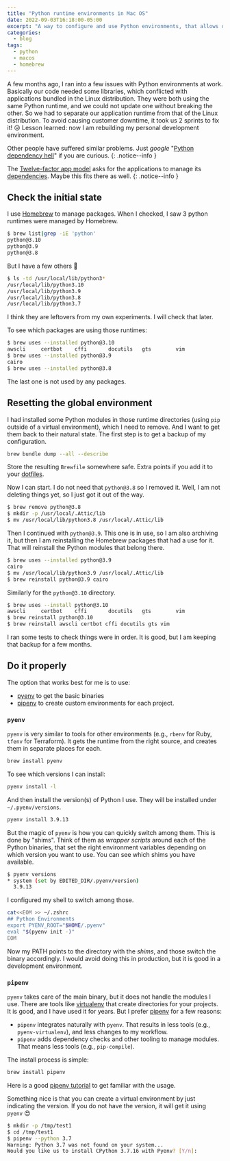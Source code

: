 ```yaml
---
title: "Python runtime environments in Mac OS"
date: 2022-09-03T16:18:00-05:00
excerpt: "A way to configure and use Python environments, that allows quick experimentation without causing long term pain with among components."
categories:
  - blog
tags:
  - python
  - macos
  - homebrew
---
```


A few months ago, I ran into a few issues with Python environments at work.
Basically our code needed some libraries, which conflicted with applications bundled in the Linux distribution.
They were both using the same Python runtime, and we could not update one without breaking the other.
So we had to separate our application runtime from that of the Linux distribution.
To avoid causing customer downtime, it took us 2 sprints to fix it! :cry:
Lesson learned: now I am rebuilding my personal development environment.

Other people have suffered similar problems.
Just _google_ "[Python dependency hell](https://www.google.com/search?q=python+dependency+hell)" if you are curious.
{: .notice--info }

The [Twelve-factor app model](https://12factor.net/) asks for the applications to manage its [dependencies](https://12factor.net/dependencies).
Maybe this fits there as well.
{: .notice--info }

## Check the initial state

I use [Homebrew](https://brew.sh/) to manage packages.
When I checked, I saw 3 python runtimes were managed by Homebrew.
```sh
$ brew list|grep -iE 'python'
python@3.10
python@3.9
python@3.8
```

But I have a few others :thinking:
```sh
$ ls -td /usr/local/lib/python3*
/usr/local/lib/python3.10
/usr/local/lib/python3.9
/usr/local/lib/python3.8
/usr/local/lib/python3.7
```
I think they are leftovers from my own experiments.
I will check that later.

To see which packages are using those runtimes:
```sh
$ brew uses --installed python@3.10
awscli     certbot    cffi       docutils   gts        vim
$ brew uses --installed python@3.9
cairo
$ brew uses --installed python@3.8
```
The last one is not used by any packages.

## Resetting the global environment

I had installed some Python modules in those runtime directories (using `pip` outside of a virtual environment), which I need to remove.
And I want to get them back to their natural state.
The first step is to get a backup of my configuration.
```sh
brew bundle dump --all --describe
```
Store the resulting `Brewfile` somewhere safe.
Extra points if you add it to your [dotfiles](https://dotfiles.github.io/).

Now I can start.
I do not need that `python@3.8` so I removed it.
Well, I am not deleting things yet, so I just got it out of the way.
```sh
$ brew remove python@3.8
$ mkdir -p /usr/local/.Attic/lib
$ mv /usr/local/lib/python3.8 /usr/local/.Attic/lib
```

Then I continued with `python@3.9`.
This one is in use, so I am also archiving it, but then I am reinstalling the Homebrew packages that had a use for it.
That will reinstall the Python modules that belong there.
```sh
$ brew uses --installed python@3.9
cairo
$ mv /usr/local/lib/python3.9 /usr/local/.Attic/lib
$ brew reinstall python@3.9 cairo
```

Similarly for the `python@3.10` directory.
```sh
$ brew uses --install python@3.10
awscli     certbot    cffi       docutils   gts        vim
$ brew reinstall python@3.10
$ brew reinstall awscli certbot cffi docutils gts vim
```
I ran some tests to check things were in order.
It is good, but I am keeping that backup for a few months.

## Do it properly

The option that works best for me is to use:
* [pyenv](https://github.com/pyenv/pyenv) to get the basic binaries
* [pipenv](https://docs.pipenv.org/) to create custom environments for each project.

### `pyenv`

`pyenv` is very similar to tools for other environments (e.g., `rbenv` for Ruby, `tfenv` for Terraform).
It gets the runtime from the right source, and creates them in separate places for each.

```sh
brew install pyenv
```

To see which versions I can install:
```sh
pyenv install -l
```

And then install the version(s) of Python I use.
They will be installed under `~/.pyenv/versions`.
```sh
pyenv install 3.9.13
```

But the magic of `pyenv` is how you can quickly switch among them.
This is done by "shims".
Think of them as _wrapper scripts_ around each of the Python binaries, that set the right environment variables depending on which version you want to use.
You can see which shims you have available.
```sh
$ pyenv versions
* system (set by EDITED_DIR/.pyenv/version)
  3.9.13
```

I configured my shell to switch among those.
```sh
cat<<EOM >> ~/.zshrc
## Python Environments
export PYENV_ROOT="$HOME/.pyenv"
eval "$(pyenv init -)"
EOM
```

Now my PATH points to the directory with the _shims_, and those switch the binary accordingly.
I would avoid doing this in production, but it is good in a development environment.

### `pipenv`

`pyenv` takes care of the main binary, but it does not handle the modules I use.
There are tools like [virtualenv](https://virtualenv.pypa.io/) that create directories for your projects.
It is good, and I have used it for years.
But I prefer [pipenv](https://docs.pipenv.org/) for a few reasons:
* `pipenv` integrates naturally with `pyenv`. That results in less tools (e.g., `pyenv-virtualenv`), and less changes to my workflow.
* `pipenv` adds dependency checks and other tooling to manage modules. That means less tools (e.g., `pip-compile`).

The install process is simple:
```sh
brew install pipenv
```

Here is a good [pipenv tutorial](https://realpython.com/pipenv-guide/#example-usage) to get familiar with the usage.

Something nice is that you can create a virtual environment by just indicating the version.
If you do not have the version, it will get it using `pyenv` :heart_eyes:
```sh
$ mkdir -p /tmp/test1
$ cd /tmp/test1
$ pipenv --python 3.7
Warning: Python 3.7 was not found on your system...
Would you like us to install CPython 3.7.16 with Pyenv? [Y/n]:
```

